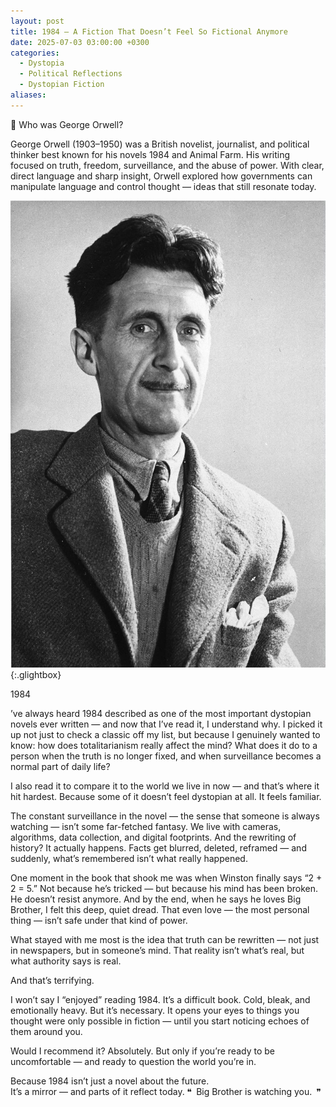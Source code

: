 ```yaml
---
layout: post
title: 1984 — A Fiction That Doesn’t Feel So Fictional Anymore
date: 2025-07-03 03:00:00 +0300
categories:
  - Dystopia
  - Political Reflections
  - Dystopian Fiction
aliases:
---
```

👤 Who was George Orwell?

George Orwell (1903–1950) was a British novelist, journalist, and political thinker best known for his novels 1984 and Animal Farm. His writing focused on truth, freedom, surveillance, and the abuse of power. With clear, direct language and sharp insight, Orwell explored how governments can manipulate language and control thought — ideas that still resonate today.


[![George Orwell](/assets/image/george-orwell.jpg)](/assets/image/george-orwell.jpg){:.glightbox}


1984

’ve always heard 1984 described as one of the most important dystopian novels ever written — and now that I’ve read it, I understand why. I picked it up not just to check a classic off my list, but because I genuinely wanted to know: how does totalitarianism really affect the mind? What does it do to a person when the truth is no longer fixed, and when surveillance becomes a normal part of daily life?

I also read it to compare it to the world we live in now — and that’s where it hit hardest. Because some of it doesn’t feel dystopian at all. It feels familiar.

The constant surveillance in the novel — the sense that someone is always watching — isn’t some far-fetched fantasy. We live with cameras, algorithms, data collection, and digital footprints. And the rewriting of history? It actually happens. Facts get blurred, deleted, reframed — and suddenly, what’s remembered isn’t what really happened.

One moment in the book that shook me was when Winston finally says “2 + 2 = 5.” Not because he’s tricked — but because his mind has been broken. He doesn’t resist anymore. And by the end, when he says he loves Big Brother, I felt this deep, quiet dread. That even love — the most personal thing — isn’t safe under that kind of power.

What stayed with me most is the idea that truth can be rewritten — not just in newspapers, but in someone’s mind. That reality isn’t what’s real, but what authority says is real.

And that’s terrifying.

I won’t say I “enjoyed” reading 1984. It’s a difficult book. Cold, bleak, and emotionally heavy. But it’s necessary. It opens your eyes to things you thought were only possible in fiction — until you start noticing echoes of them around you.

Would I recommend it? Absolutely. But only if you’re ready to be uncomfortable — and ready to question the world you’re in.

Because 1984 isn’t just a novel about the future.  
It’s a mirror — and parts of it reflect today.
❝ Big Brother is watching you. ❞